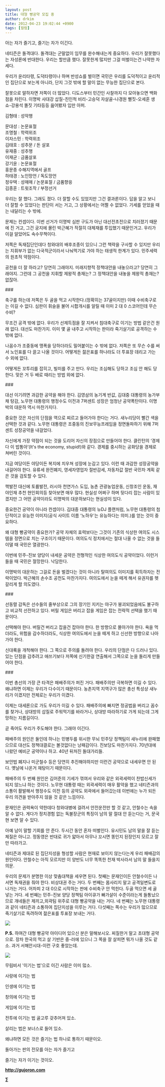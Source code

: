 ```yaml
---
layout: post
title: 대형 빵공약 모집 중
author: drkim
date: 2012-04-23 19:02:44 +0900
tags: [컬럼]
---
```

아는 자가 즐기고, 즐기는 자가 이긴다.

네티즌은 돌격대다. 돌격대는 군말없이 임무를 완수해내는게 중요하다. 우리가 잘못했다는 자성론에 반대한다. 우리는 할만큼 했다. 잘못한게 많지만 그걸 떠벌이는건 나약한 자세다. 

우리가 윤리타령, 도덕타령이나 하며 반성쇼를 벌이면 국민은 우리를 도덕적이고 윤리적인 집단으로 보는게 아니라, 단지 그것 밖에 할 말이 없는 무능한 집단으로 본다. 

잘못으로 말하자면 저쪽이 더 많았다. 디도스부터 민간인 사찰까지 다 모아놓으면 백화점을 차린다. 이명박 사대강 삽질-친인척 비리-고승덕 자살골-나경원 뻘짓-오세훈 생쇼-강용석 똘짓 기타등등 읊어봤자 입만 아퍼. 

김형태 : 성악행

  
문대성 : 논문표절  
조명철 : 학력위조  
이자스민 : 학력위조   
김태호 : 성추문 / 돈 살포  
유재중 : 성추행  
이재균 : 금품살포  
강기윤 : 논문표절  
홍문종 수해지역에서 골프  
하태경 : 노인망언 / 독도망언  
정우택 : 성매매 / 논문표절 / 금품향응  
김종훈 : 트윗조작 / 부정선거 

우리는 잘 했다. 그래도 졌다. 더 잘할 수도 있었지만 그건 결과론이다. 답을 알고 보니 더 잘할 수 있었다는 판단이 서는 거고, 그 상황에서는 어쩔 수 없었다. 기세를 얻었을 때는 내달리는 수 밖에. 

문제는 컨셉이다. 이번 선거가 이명박 심판 구도가 아닌 대선전초전으로 치러졌기 때문에 진 거고, 그건 궁지에 몰린 박근혜가 적절히 대체재를 투입했기 때문인거고. 우리가 이걸 알았어도 속수무책이다. 

저쪽은 독재집단인데다 청와대의 배후조종이 있으니 그런 책략을 구사할 수 있지만 우리는 지휘부가 없는 다국적군이라서 나눠먹기로 가야 하는 태생적 한계가 있다. 민주세력의 원초적 약점이다. 

공천을 더 잘 하라고? 당연히 그래야지. 미래지향적 정책대안을 내놓으라고? 당연히 그래야지. 그런데 그 공천을 지휘할 제왕적 총재는? 그 정책대안을 내놓을 제왕적 총재는? 없잖아. 

\### 

축구를 하는데 저쪽은 두 골을 먹고 시작한다.(정확히는 37골이지만) 이때 수비축구로는 이길 수 없다. 심판이 휘슬을 불어 시합개시를 알릴 때 이미 2 대 0 스코어인데 무슨 수비? 

무조건 공격 밖에 없다. 우리가 선제득점을 잘 지켜서 침대축구로 이기는 방법 같은건 원래 없다. 대선도 마찬가지. 이미 몇 골 내주고 시작하는 판이라 죽기살기로 공격하는 수 밖에 없다. 

나꼼수가 조중동에 맹폭을 당하더라도 밀어붙이는 수 밖에 없다. 저쪽은 또 무슨 수를 써서 노인표를 다 끌고 나올 것이다. 어떻게든 젊은표를 하나라도 더 투표장 데리고 가는 수 외에 없다. 

어떻게든 꼬투리를 잡히고, 빌미를 주고 만다. 우리는 조심해도 당하고 조심 안 해도 당한다. 맞은 거 두 배로 때리는 방법 외에 없다. 

\### 

대선 이기려면 과감한 공약을 해야 한다. 김영삼의 농기계 반값, 김대중 대통령의 농가부채 탕감, 노무현 대통령의 행정수도 이전과 7퍼센트 성장은 엄청난 공약폭탄이다. 이명박의 대운하 역시 마찬가지다. 

중요한 것은 자신의 단점을 역으로 찌르고 들어가야 한다는 거다. 새누리당이 빨간 색을 선택한 것과 같다. 노무현 대통령은 조중동의 진보무능프레임을 정면돌파하기 위해 7퍼센트 성장공약을 내걸었다. 

자신에게 가장 약점이 되는 것을 도리어 자신의 장점으로 만들어야 한다. 클린턴의 ‘경제다 이 밥통아’(It's the economy, stupid!)와 같다. 경제를 중시하는 공화당을 경제로 쳐버린 것이다. 

지금 여당이든 야당이든 복지에 치우쳐 성장에 눈감고 있다. 이런 때 과감한 성장공약을 내걸어야 한다. 유류세 완전폐지, 영세자영업자 절반감세, 자동차값 절반 국민차 계획 같은 것을 검토할 수 있다. 

핵발전 대신에 토륨발전, 러시아 천연가스 도입, 농촌 관광농업운동, 신창조인 운동, 재야인재 추천 현인회의등 찾아보면 매우 많다. 현실성 어쩌구 하며 뒷다리 잡는 사람이 있겠지만 그 어떤 공약이라도 이명박의 대운하보다는 현실성이 있다. 

중요한건 공약이 아니라 컨셉이다. 김대중 대통령의 뉴DJ 플랜처럼, 노무현 대통령의 첨단적이고 유능한 이미지(공식 사이트 이름 ‘노하우’는 유능하다는 의미.)를 얻는 것이 중요하다. 

왜 대형 빵공약이 중요한가? 공약 자체의 효력보다는 그것이 기존의 식상한 여의도 시스템을 정면으로 치는 구조이기 때문이다. 여의도식 정치에서는 절대 나올 수 없는 것을 들이댈 때 국민은 열광한다. 

이번에 민주-진보 양당이 내세운 공약은 전형적인 식상한 여의도식 공약이었다. 이런거 들을 때 국민은 절망한다. 낙담한다. 

이명박의 대운하는 그걸로 돈을 벌겠다는 것이 아니라 탈여의도 이미지를 획득하자는 전략이었다. 박근혜의 손수조 공천도 마찬가지다. 여의도에서 눈을 떼게 해서 유권자를 헷갈리게 할 의도였다. 

\### 

선동렬 감독은 선수들의 줄부상으로 그의 장기인 지키는 야구가 붕괴되었음에도 불구하고 비교적 선전하고 있다. 버릴 게임은 버리고 잡을 게임은 잡는 전략적 선택을 했기 때문이다. 

선택해야 한다. 버릴건 버리고 잡을건 잡아야 한다. 한 방향으로 몰아가야 한다. 욕을 먹더라도, 위험을 감수하더라도, 식상한 여의도에서 눈을 떼게 하고 신선한 방향으로 나아가야 한다. 

신대륙을 개척해야 한다. 그 쪽으로 주의를 돌려야 한다. 우리의 단점은 다 드러나 있다. 있는 단점을 감추려고 애쓰기보다 저쪽에 신기한걸 연출해서 그쪽으로 눈을 돌리게 만들어야 한다. 

\### 

이번 총선의 가장 큰 타격은 패배주의가 퍼진 거다. 패배주의만 극복하면 이길 수 있다. 왜냐하면 이제는 우리가 다수이기 때문이다. 농촌지역 지역구가 많은 총선 특성상 새누리가 이겼지만 전체로는 우리가 이겼다. 

이제는 대세론으로 가도 우리가 이길 수 있다. 패배주의에 빠지면 정공법을 버리고 꼼수를 찾거나, 상대방의 삽질로 주워먹기를 바라거나, 상대방 따라하기로 가게 되는데 그게 망하는 지름길이다. 

곧 죽어도 우리가 주도해야 한다. 그래야 이긴다. 

패배주의 원인은 둘인데 하나는 민병두를 위시한 무뇌 민주당 정책팀이 새누리에 완패했으므로 대선도 정책대결로는 볼것없다는 낭패감이다. 진보당도 마찬가지다. 70년대에 나왔던 예비군 공약이나 하고. 40년 뒤처진 돌대가리들. 

보안법 폐지나 미군철수 등은 당연히 추진해야하지만 이런건 공약으로 내세우면 안 된다. 옛날에 나온거 재탕이기 때문이다. 

패배주의 두 번째 원인은 김어준의 기세가 꺾여서 우리와 같은 외곽세력이 찬밥신세가 되지 않느냐 하는 것이다. 노무현 대통령 때는 외곽세력이 매우 활약을 했고 네티즌과의 소통이 활발해서 행정수도 이전 등의 공약도 외곽에서 들어갔는데 이번에는 누가 되든 우리 의견을 받아주지 않을 것 같은 느낌이다. 

문재인은 권력욕이 약한데다 청와대병에 걸려서 안전운전만 할 것 같고, 안철수는 속을 알 수 없다. 게다가 정치경험 없는 독불장군의 특징이 남의 말 절대 안 듣는다는 거, 문국현 보면 알 수 있다. 

아예 남이 말할 기회를 안 준다. 두시간 동안 혼자 떠벌인다. 유시민도 남의 말을 잘 듣는 체질은 아니고. 정동영은 반대로 귀가 얇아서 아무나 꼬시면 똥인지 된장인지 모르고 잘만 따라가고. 



네티즌과 제대로 된 집단지성을 형성할 사람은 현재로 보이지 않는다는게 우리 패배감의 원인이다. 안철수는 아직 모르지만 이 양반도 너무 똑똑한 천재 박사라서 남의 말 들을지 의문.



우리의 문제가 분명한 이상 맞춤대책을 세우면 된다. 첫째는 문재인이든 안철수이든 나서면 독재권을 줘야 한다. 비상대권 주는 거다. 두 번째는 몸사리지 말고 공격일변도로 나가는 거다. 어차피 2 대 0으로 시작하는 판에 수비축구 안 먹힌다. 두골 먹으면 세 골 넣는 거다. 세 번째는 민주-진보 양당 정책팀 아이큐가 빠가살이 수준이라는게 들통났으므로 걔네들은 제끼고,외곽팀 위주로 대형 빵공약을 내는 거다. 네 번째는 노무현 대통령과 같이 네티즌과 소통하여 집단지성을 이루는 거다. 다섯째는 쪽수는 우리가 많으므로 죽기살기로 독려하여 젊은표를 투표장 보내는 거다. 







 ![](/files/attach/images/199/054/258/10335.jpg)





**P.S.** 하여간 대형 빵공약 아이디어 있으신 분은 말해보시오. 찌질한거 말고 초대형 공약으로. 장차 한국의 먹고 살 기반은 중-러에 있으니 그 쪽을 잘 살피면 뭐가 나올 것도 같소. 과거 서해안시대-이런 구호 좋았는데. 













![](/files/attach/images/199/290/248/123456.JPG)



무림비서 '이기는 법'으로 이긴 사람은 이미 많소.



사랑에 이기는 법

인생에 이기는 법

창의에 이기는 법

게임에 이기는 법

전투에 이기는 법 골고루 갖추어져 있소.

살리는 법은 보너스로 들어 있소.



왜냐하면 모든 것은 즐기는 법 하나로 통하기 때문이오.

돌아가는 판의 전모를 아는 자가 즐기고 

즐기는 자가 이기는 것이오.







**http://gujoron.com**  


**∑**